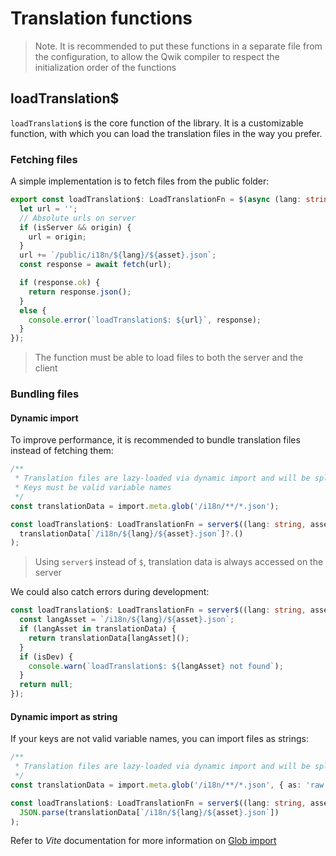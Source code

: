 # Translation functions

> Note. It is recommended to put these functions in a separate file from the configuration, to allow the Qwik compiler to respect the initialization order of the functions

## loadTranslation$
`loadTranslation$` is the core function of the library. It is a customizable function, with which you can load the translation files in the way you prefer.

### Fetching files
A simple implementation is to fetch files from the public folder:

```typescript
export const loadTranslation$: LoadTranslationFn = $(async (lang: string, asset: string, origin?: string) => {
  let url = '';
  // Absolute urls on server
  if (isServer && origin) {
    url = origin;
  }
  url += `/public/i18n/${lang}/${asset}.json`;
  const response = await fetch(url);

  if (response.ok) {
    return response.json();
  }
  else {
    console.error(`loadTranslation$: ${url}`, response);
  }
});
```

> The function must be able to load files to both the server and the client

### Bundling files
#### Dynamic import
To improve performance, it is recommended to bundle translation files instead of fetching them:
```typescript
/**
 * Translation files are lazy-loaded via dynamic import and will be split into separate chunks during build.
 * Keys must be valid variable names
 */
const translationData = import.meta.glob('/i18n/**/*.json');

const loadTranslation$: LoadTranslationFn = server$((lang: string, asset: string) =>
  translationData[`/i18n/${lang}/${asset}.json`]?.()
);
```
> Using `server$` instead of `$`, translation data is always accessed on the server

We could also catch errors during development:
```typescript
const loadTranslation$: LoadTranslationFn = server$((lang: string, asset: string) => {
  const langAsset = `/i18n/${lang}/${asset}.json`;
  if (langAsset in translationData) {
    return translationData[langAsset]();
  }
  if (isDev) {
    console.warn(`loadTranslation$: ${langAsset} not found`);
  }
  return null;
});
```
#### Dynamic import as string
If your keys are not valid variable names, you can import files as strings:
```typescript
/**
 * Translation files are lazy-loaded via dynamic import and will be split into separate chunks as strings during build
 */
const translationData = import.meta.glob('/i18n/**/*.json', { as: 'raw' });

const loadTranslation$: LoadTranslationFn = server$((lang: string, asset: string) =>
  JSON.parse(translationData[`/i18n/${lang}/${asset}.json`])
);
```
Refer to _Vite_ documentation for more information on [Glob import](https://vitejs.dev/guide/features.html#glob-import)